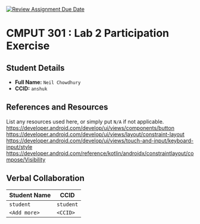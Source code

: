 [![Review Assignment Due Date](https://classroom.github.com/assets/deadline-readme-button-22041afd0340ce965d47ae6ef1cefeee28c7c493a6346c4f15d667ab976d596c.svg)](https://classroom.github.com/a/4btn9xaF)
# CMPUT 301 : Lab 2 Participation Exercise

## Student Details

- **Full Name:** `Neil Chowdhury`
- **CCID:** `anshuk`

## References and Resources

List any resources used here, or simply put `N/A` if not applicable.
https://developer.android.com/develop/ui/views/components/button
https://developer.android.com/develop/ui/views/layout/constraint-layout
https://developer.android.com/develop/ui/views/touch-and-input/keyboard-input/style
https://developer.android.com/reference/kotlin/androidx/constraintlayout/compose/Visibility

## Verbal Collaboration

| Student Name | CCID      |
| ------------ | --------- |
| `student`    | `student` |
| `<Add more>` | `<CCID>`  |
